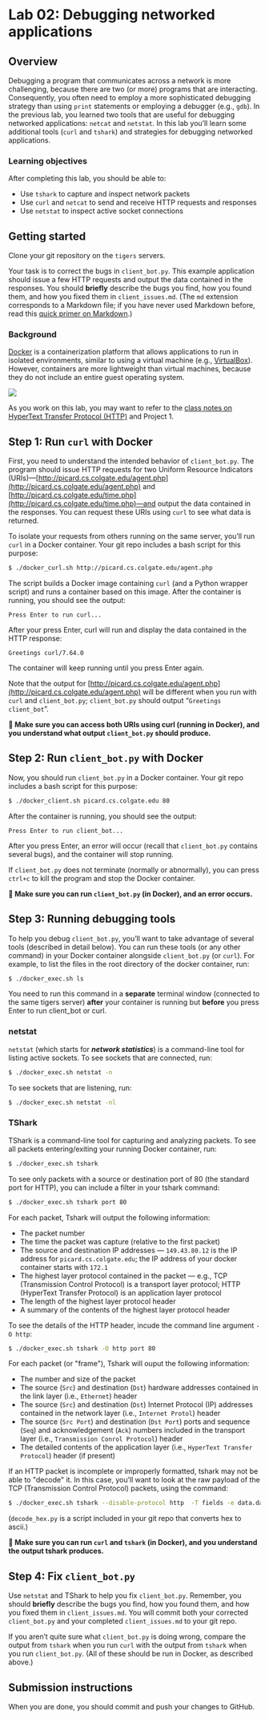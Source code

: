 # Lab 02: Debugging networked applications

## Overview
Debugging a program that communicates across a network is more challenging, because there are two (or more) programs that are interacting. Consequently, you often need to employ a more sophisticated debugging strategy than using `print` statements or employing a debugger (e.g., `gdb`). In the previous lab, you learned two tools that are useful for debugging networked applications: `netcat` and `netstat`. In this lab you’ll learn some additional tools (`curl` and `tshark`) and strategies for debugging networked applications.


### Learning objectives
After completing this lab, you should be able to:
* Use `tshark` to capture and inspect network packets
* Use `curl` and `netcat` to send and receive HTTP requests and responses
* Use `netstat` to inspect active socket connections


## Getting started
Clone your git repository on the `tigers` servers.

Your task is to correct the bugs in `client_bot.py`. This example application should issue a few HTTP requests and output the data contained in the responses. You should **briefly** describe the bugs you find, how you found them, and how you fixed them in `client_issues.md`. (The `md` extension corresponds to a Markdown file; if you have never used Markdown before, read this [quick primer on Markdown](https://guides.github.com/features/mastering-markdown/).) 

### Background
[Docker](https://www.docker.com/) is a containerization platform that allows applications to run in isolated environments, similar to using a virtual machine (e.g., [VirtualBox](https://www.virtualbox.org/)). However, containers are more lightweight than virtual machines, because they do not include an entire guest operating system. 

![](https://www.eginnovations.com/blog/wp-content/uploads/2020/12/container-vms.jpg)

As you work on this lab, you may want to refer to the [class notes on HyperText Transfer Protocol (HTTP)](https://docs.google.com/document/d/1V-CiXOOc6Ne4_uUMP65ixlFaIsmwEJusZNpRx-mgYuU/edit?usp=sharing) and Project 1.

## Step 1: Run `curl` with Docker

First, you need to understand the intended behavior of `client_bot.py`. The program should issue HTTP requests for two Uniform Resource Indicators (URIs)—[http://picard.cs.colgate.edu/agent.php](http://picard.cs.colgate.edu/agent.php) and [http://picard.cs.colgate.edu/time.php](http://picard.cs.colgate.edu/time.php)—and output the data contained in the responses. You can request these URIs using `curl` to see what data is returned. 

To isolate your requests from others running on the same server, you’ll run `curl` in a Docker container. Your git repo includes a bash script for this purpose:
```bash
$ ./docker_curl.sh http://picard.cs.colgate.edu/agent.php
```

The script builds a Docker image containing `curl` (and a Python wrapper script) and runs a container based on this image. After the container is running, you should see the output:
```
Press Enter to run curl...
```

After your press Enter, curl will run and display the data contained in the HTTP response:
```
Greetings curl/7.64.0
```

The container will keep running until you press Enter again.

Note that the output for [http://picard.cs.colgate.edu/agent.php](http://picard.cs.colgate.edu/agent.php) will be different when you run with `curl` and `client_bot.py`; `client_bot.py` should output “`Greetings client_bot`”.


**🛑 Make sure you can access both URIs using curl (running in Docker), and you understand what output `client_bot.py` should produce.**

## Step 2: Run `client_bot.py` with Docker
Now, you should run `client_bot.py` in a Docker container. Your git repo includes a bash script for this purpose:
```bash
$ ./docker_client.sh picard.cs.colgate.edu 80
```

After the container is running, you should see the output:
```
Press Enter to run client_bot...
```

After you press Enter, an error will occur (recall that `client_bot.py` contains several bugs), and the container will stop running.

If `client_bot.py` does not terminate (normally or abnormally), you can press `ctrl+c` to kill the program and stop the Docker container.
    
**🛑 Make sure you can run `client_bot.py` (in Docker), and an error occurs.**

## Step 3: Running debugging tools
To help you debug `client_bot.py`, you’ll want to take advantage of several tools (described in detail below).  You can run these tools (or any other command) in your Docker container alongside `client_bot.py` (or `curl`). For example, to list the files in the root directory of the docker container, run:
```bash
$ ./docker_exec.sh ls
```

You need to run this command in a **separate** terminal window (connected to the same tigers server) **after** your container is running but **before** you press Enter to run client_bot or curl.

### netstat
`netstat` (which starts for **_network statistics_**) is a command-line tool for listing active sockets. To see sockets that are connected, run:
```bash
$ ./docker_exec.sh netstat -n
```

To see sockets that are listening, run:
```bash
$ ./docker_exec.sh netstat -nl
```

### TShark
TShark is a command-line tool for capturing and analyzing packets. To see all packets entering/exiting your running Docker container, run:
```bash
$ ./docker_exec.sh tshark
```

To see only packets with a source or destination port of 80 (the standard port for HTTP), you can include a filter in your tshark command:
```bash
$ ./docker_exec.sh tshark port 80
```

For each packet, Tshark will output the following information:
* The packet number
* The time the packet was capture (relative to the first packet)
* The source and destination IP addresses — `149.43.80.12` is the IP address for `picard.cs.colgate.edu`; the IP address of your docker container starts with `172.1`
* The highest layer protocol contained in the packet — e.g., TCP (Transmission Control Protocol) is a transport layer protocol; HTTP (HyperText Transfer Protocol) is an application layer protocol
* The length of the highest layer protocol header
* A summary of the contents of the highest layer protocol header

To see the details of the HTTP header, incude the command line argument `-O http`:
```bash
$ ./docker_exec.sh tshark -O http port 80
```
For each packet (or "frame"), Tshark will ouput the following information:
* The number and size of the packet 
* The source (`Src`) and destination (`Dst`) hardware addresses contained in the link layer (i.e., `Ethernet`) header
* The source (`Src`) and destination (`Dst`) Internet Protocol (IP) addresses contained in the network layer (i.e., `Internet Protol`) header
* The source (`Src Port`) and destination (`Dst Port`) ports and sequence (`Seq`) and acknowledgement (`Ack`) numbers included in the transport layer (i.e., `Transmission Conrol Protocol`) header
* The detailed contents of the application layer (i.e., `HyperText Transfer Protocol`) header (if present)

If an HTTP packet is incomplete or improperly formatted, tshark may not be able to "decode" it. In this case, you’ll want to look at the raw payload of the TCP (Transmission Control Protocol) packets, using the command:
```bash
$ ./docker_exec.sh tshark --disable-protocol http  -T fields -e data.data port 80 | ./decode_hex.py
```
(`decode_hex.py` is a script included in your git repo that converts hex to ascii.)

**🛑 Make sure you can run `curl` and `tshark` (in Docker), and you understand the output tshark produces.**

## Step 4: Fix `client_bot.py`

Use `netstat` and TShark to help you fix `client_bot.py`. Remember, you should **briefly** describe the bugs you find, how you found them, and how you fixed them in `client_issues.md`. You will commit both your corrected `client_bot.py` and your completed `client_issues.md` to your git repo.

If you aren’t quite sure what `client_bot.py` is doing wrong, compare the output from `tshark` when you run `curl` with the output from `tshark` when you run `client_bot.py`. (All of these should be run in Docker, as described above.)

## Submission instructions
When you are done, you should commit and push your changes to GitHub.